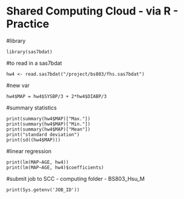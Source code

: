 # Shared Computing Cloud - via R - Practice

#library
```{r}
library(sas7bdat)
```
#to read in a sas7bdat
```{r}
hw4 <- read.sas7bdat("/project/bs803/fhs.sas7bdat")
```
#new var
```{r}
hw4$MAP = hw4$SYSBP/3 + 2*hw4$DIABP/3
```
#summary statistics
```{r}
print(summary(hw4$MAP)["Max."])
print(summary(hw4$MAP)["Min."])
print(summary(hw4$MAP)["Mean"])
print("standard deviation")
print(sd((hw4$MAP)))
```
#linear regression
```{r}
print(lm(MAP~AGE, hw4))
print(lm(MAP~AGE, hw4)$coefficients)
```
#submit job to SCC - computing folder - BS803_Hsu_M
```{r}
print(Sys.getenv('JOB_ID'))
```
